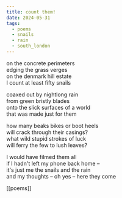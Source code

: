 ```yaml
---
title: count them!
date: 2024-05-31
tags:
  - poems
  - snails
  - rain
  - south_london
---
```

on the concrete perimeters  
edging the grass verges  
on the denmark hill estate  
I count at least fifty snails

coaxed out by nightlong rain  
from green bristly blades  
onto the slick surfaces of a world  
that was made just for them

how many beaks bikes or boot heels  
will crack through their casings?  
what wild stupid strokes of luck  
will ferry the few to lush leaves?

I would have filmed them all  
if I hadn't left my phone back home –⁠  
it's just me the snails and the rain  
and my thoughts –⁠ oh yes –⁠ here they come

[[poems]]
